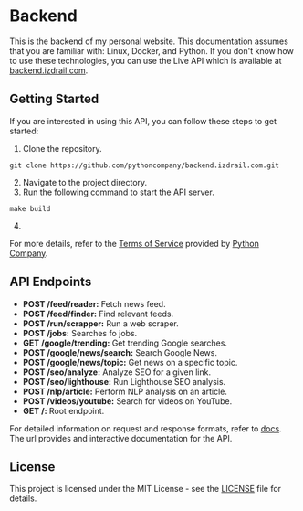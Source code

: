 # Backend

This is the backend of my personal website.
This documentation assumes that you are familiar with: Linux, Docker, and Python.
If you don't know how to use these technologies, you can use the Live API which is available at [backend.izdrail.com](https://backend.izdrail.com/docs).

## Getting Started

If you are interested in using this API, you can follow these steps to get started:

1. Clone the repository.
```asciidoc
git clone https://github.com/pythoncompany/backend.izdrail.com.git
```
2. Navigate to the project directory.
3. Run the following command to start the API server.
```asciidoc
make build
```
4.
For more details, refer to the [Terms of Service](https://izdrail.com/terms/) provided by [Python Company](https://izdrail.com).

## API Endpoints

- **POST /feed/reader:** Fetch news feed.
- **POST /feed/finder:** Find relevant feeds.
- **POST /run/scrapper:** Run a web scraper.
- **POST /jobs:** Searches fo jobs.
- **GET /google/trending:** Get trending Google searches.
- **POST /google/news/search:** Search Google News.
- **POST /google/news/topic:** Get news on a specific topic.
- **POST /seo/analyze:** Analyze SEO for a given link.
- **POST /seo/lighthouse:** Run Lighthouse SEO analysis.
- **POST /nlp/article:** Perform NLP analysis on an article.
- **POST /videos/youtube:** Search for videos on YouTube.
- **GET /:** Root endpoint.

For detailed information on request and response formats, refer to [docs](https://backend.izdrail.com/docs).
The url provides and interactive documentation for the API.
## License
This project is licensed under the MIT License - see the [LICENSE](LICENSE) file for details.
